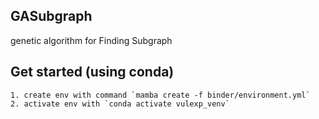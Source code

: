 ## GASubgraph
genetic algorithm for Finding Subgraph

## Get started (using conda)
    1. create env with command `mamba create -f binder/environment.yml`
    2. activate env with `conda activate vulexp_venv`
